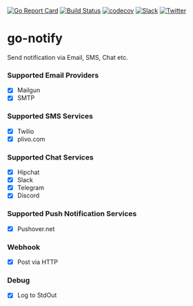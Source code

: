 [![Go Report Card](https://goreportcard.com/badge/github.com/appscode/go-notify)](https://goreportcard.com/report/github.com/appscode/go-notify)
[![Build Status](https://travis-ci.org/appscode/go-notify.svg?branch=master)](https://travis-ci.org/appscode/go-notify)
[![codecov](https://codecov.io/gh/appscode/go-notify/branch/master/graph/badge.svg)](https://codecov.io/gh/appscode/go-notify)
[![Slack](https://slack.appscode.com/badge.svg)](https://slack.appscode.com)
[![Twitter](https://img.shields.io/twitter/follow/appscodehq.svg?style=social&logo=twitter&label=Follow)](https://twitter.com/intent/follow?screen_name=AppsCodeHQ)

# go-notify
Send notification via Email, SMS, Chat etc.

### Supported Email Providers
- [x] Mailgun
- [x] SMTP

### Supported SMS Services
- [x] Twilio
- [X] plivo.com

### Supported Chat Services
- [x] Hipchat
- [x] Slack
- [x] Telegram
- [x] Discord

### Supported Push Notification Services
- [x] Pushover.net

### Webhook
- [x] Post via HTTP

### Debug
- [x] Log to StdOut
